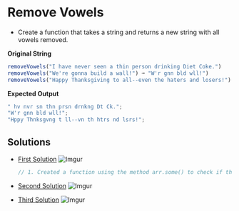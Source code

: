 # Remove Vowels

- Create a function that takes a string and returns a new string with all vowels removed.

**Original String**

```javascript
removeVowels("I have never seen a thin person drinking Diet Coke.")
removeVowels("We're gonna build a wall!") ➞ "W'r gnn bld wll!")
removeVowels("Happy Thanksgiving to all--even the haters and losers!")
```

**Expected Output**

```javascript
" hv nvr sn thn prsn drnkng Dt Ck.";
"W'r gnn bld wll!";
"Hppy Thnksgvng t ll--vn th htrs nd lsrs!";
```

## Solutions

- [First Solution](https://github.com/bidodev/remove-vowel/tree/first-solution)
  ![Imgur](https://i.imgur.com/rkeGM67.png)

  ```javascript
  // 1. Created a function using the method arr.some() to check if the letter is a vowel. The method .some() will return either true or false.
  ```

- [Second Solution](https://github.com/bidodev/remove-vowel/tree/second-solution)
  ![Imgur](https://i.imgur.com/HlfdqF1.png)
- [Third Solution](https://github.com/bidodev/remove-vowel/tree/third-solution)
  ![Imgur](https://i.imgur.com/PYJxnB3.png)

```

```
